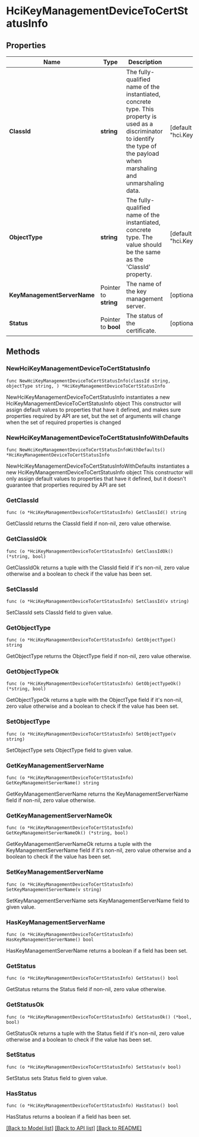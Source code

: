 # HciKeyManagementDeviceToCertStatusInfo

## Properties

Name | Type | Description | Notes
------------ | ------------- | ------------- | -------------
**ClassId** | **string** | The fully-qualified name of the instantiated, concrete type. This property is used as a discriminator to identify the type of the payload when marshaling and unmarshaling data. | [default to "hci.KeyManagementDeviceToCertStatusInfo"]
**ObjectType** | **string** | The fully-qualified name of the instantiated, concrete type. The value should be the same as the &#39;ClassId&#39; property. | [default to "hci.KeyManagementDeviceToCertStatusInfo"]
**KeyManagementServerName** | Pointer to **string** | The name of the key management server. | [optional] [readonly] 
**Status** | Pointer to **bool** | The status of the certificate. | [optional] [readonly] 

## Methods

### NewHciKeyManagementDeviceToCertStatusInfo

`func NewHciKeyManagementDeviceToCertStatusInfo(classId string, objectType string, ) *HciKeyManagementDeviceToCertStatusInfo`

NewHciKeyManagementDeviceToCertStatusInfo instantiates a new HciKeyManagementDeviceToCertStatusInfo object
This constructor will assign default values to properties that have it defined,
and makes sure properties required by API are set, but the set of arguments
will change when the set of required properties is changed

### NewHciKeyManagementDeviceToCertStatusInfoWithDefaults

`func NewHciKeyManagementDeviceToCertStatusInfoWithDefaults() *HciKeyManagementDeviceToCertStatusInfo`

NewHciKeyManagementDeviceToCertStatusInfoWithDefaults instantiates a new HciKeyManagementDeviceToCertStatusInfo object
This constructor will only assign default values to properties that have it defined,
but it doesn't guarantee that properties required by API are set

### GetClassId

`func (o *HciKeyManagementDeviceToCertStatusInfo) GetClassId() string`

GetClassId returns the ClassId field if non-nil, zero value otherwise.

### GetClassIdOk

`func (o *HciKeyManagementDeviceToCertStatusInfo) GetClassIdOk() (*string, bool)`

GetClassIdOk returns a tuple with the ClassId field if it's non-nil, zero value otherwise
and a boolean to check if the value has been set.

### SetClassId

`func (o *HciKeyManagementDeviceToCertStatusInfo) SetClassId(v string)`

SetClassId sets ClassId field to given value.


### GetObjectType

`func (o *HciKeyManagementDeviceToCertStatusInfo) GetObjectType() string`

GetObjectType returns the ObjectType field if non-nil, zero value otherwise.

### GetObjectTypeOk

`func (o *HciKeyManagementDeviceToCertStatusInfo) GetObjectTypeOk() (*string, bool)`

GetObjectTypeOk returns a tuple with the ObjectType field if it's non-nil, zero value otherwise
and a boolean to check if the value has been set.

### SetObjectType

`func (o *HciKeyManagementDeviceToCertStatusInfo) SetObjectType(v string)`

SetObjectType sets ObjectType field to given value.


### GetKeyManagementServerName

`func (o *HciKeyManagementDeviceToCertStatusInfo) GetKeyManagementServerName() string`

GetKeyManagementServerName returns the KeyManagementServerName field if non-nil, zero value otherwise.

### GetKeyManagementServerNameOk

`func (o *HciKeyManagementDeviceToCertStatusInfo) GetKeyManagementServerNameOk() (*string, bool)`

GetKeyManagementServerNameOk returns a tuple with the KeyManagementServerName field if it's non-nil, zero value otherwise
and a boolean to check if the value has been set.

### SetKeyManagementServerName

`func (o *HciKeyManagementDeviceToCertStatusInfo) SetKeyManagementServerName(v string)`

SetKeyManagementServerName sets KeyManagementServerName field to given value.

### HasKeyManagementServerName

`func (o *HciKeyManagementDeviceToCertStatusInfo) HasKeyManagementServerName() bool`

HasKeyManagementServerName returns a boolean if a field has been set.

### GetStatus

`func (o *HciKeyManagementDeviceToCertStatusInfo) GetStatus() bool`

GetStatus returns the Status field if non-nil, zero value otherwise.

### GetStatusOk

`func (o *HciKeyManagementDeviceToCertStatusInfo) GetStatusOk() (*bool, bool)`

GetStatusOk returns a tuple with the Status field if it's non-nil, zero value otherwise
and a boolean to check if the value has been set.

### SetStatus

`func (o *HciKeyManagementDeviceToCertStatusInfo) SetStatus(v bool)`

SetStatus sets Status field to given value.

### HasStatus

`func (o *HciKeyManagementDeviceToCertStatusInfo) HasStatus() bool`

HasStatus returns a boolean if a field has been set.


[[Back to Model list]](../README.md#documentation-for-models) [[Back to API list]](../README.md#documentation-for-api-endpoints) [[Back to README]](../README.md)


